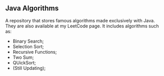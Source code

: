 ## Java Algorithms

A repository that stores famous algorithms made exclusively with Java.
They are also available at my LeetCode page.
It includes algorithms such as:
- Binary Search;
- Selection Sort;
- Recursive Functions;
- Two Sum;
- QUickSort;
- (Still Updating);
